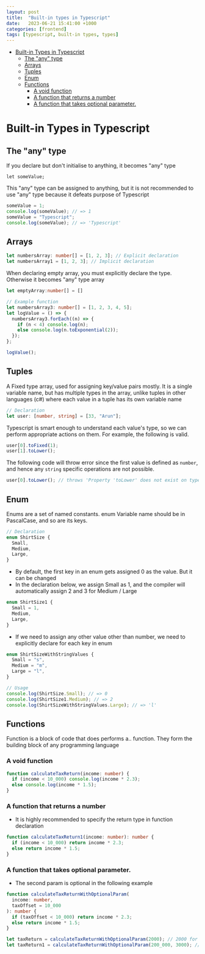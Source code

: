 ```yaml
---
layout: post
title:  "Built-in types in Typescript"
date:   2023-06-21 15:41:00 +1000
categories: [frontend]
tags: [typescript, built-in types, types]
---
```


- [Built-in Types in Typescript](#built-in-types-in-typescript)
  - [The "any" type](#the-any-type)
  - [Arrays](#arrays)
  - [Tuples](#tuples)
  - [Enum](#enum)
  - [Functions](#functions)
    - [A void function](#a-void-function)
    - [A function that returns a number](#a-function-that-returns-a-number)
    - [A function that takes optional parameter.](#a-function-that-takes-optional-parameter)

# Built-in Types in Typescript 

## The "any" type
If you declare but don't initialise to anything, it becomes "any" type

`let someValue;`

This "any" type can be assigned to anything, but it is not recommended to use "any" type because it defeats purpose of Typescript

```typescript
someValue = 1;
console.log(someValue); // => 1
someValue = "Typescript";
console.log(someValue); // => 'Typescript'
```

## Arrays

```typescript 
let numbersArray: number[] = [1, 2, 3]; // Explicit declaration
let numbersArray1 = [1, 2, 3]; // Implicit declaration
```

When declaring empty array, you must explicitly declare the type. Otherwise it becomes "any" type array

```typescript
let emptyArray:number[] = []
```

```typescript
// Example function
let numbersArray3: number[] = [1, 2, 3, 4, 5];
let logValue = () => {
  numbersArray3.forEach((n) => {
    if (n < 4) console.log(n);
    else console.log(n.toExponential(2));
  });
};

logValue();
```

## Tuples

A Fixed type array, used for assigning key/value pairs mostly.
It is a single variable name, but has multiple types in the array, unlike tuples in other languages (c#) where each value in a tuple has its own variable name

```typescript
// Declaration
let user: [number, string] = [33, "Arun"];
```

Typescript is smart enough to understand each value's type, so we can perform appropriate actions on them. For example, the following is valid. 

```typescript
user[0].toFixed(1);
user[1].toLower();
```

The following code will throw error since the first value is defined as `number`, and hence any `string` specific operations are not possible.

```typescript
user[0].toLower(); // throws 'Property 'toLower' does not exist on type 'number'.ts(2339)'
```

## Enum

Enums are a set of named constants. enum Variable name should be in PascalCase, and so are its keys.

```typescript
// Declaration
enum ShirtSize {
  Small,
  Medium,
  Large,
}
```

- By default, the first key in an enum gets assigned 0 as the value. But it can be changed
- In the declaration below, we assign  Small as 1, and the compiler will automatically assign 2 and 3 for Medium / Large
```typescript
enum ShirtSize1 {
  Small = 1,
  Medium,
  Large,
}
```

- If we need to assign any other value other than number, we need to explicitly declare for each key in enum
```typescript
enum ShirtSizeWithStringValues {
  Small = "s",
  Medium = "m",
  Large = "l",
}

// Usage
console.log(ShirtSize.Small); // => 0
console.log(ShirtSize1.Medium); // => 2
console.log(ShirtSizeWithStringValues.Large); // => 'l'
```

## Functions

Function is a block of code that does performs a.. function. They form the building block of any programming language

### A void function

```typescript
function calculateTaxReturn(income: number) {
  if (income < 10_000) console.log(income * 2.3);
  else console.log(income * 1.5);
}
```

### A function that returns a number

- It is highly recommended to specify the return type in function declaration

```typescript
function calculateTaxReturn1(income: number): number {
  if (income < 10_000) return income * 2.3;
  else return income * 1.5;
}
```

### A function that takes optional parameter. 

- The second param is optional in the following example 

```typescript
function calculateTaxReturnWithOptionalParam(
  income: number,
  taxOffset = 10_000
): number {
  if (taxOffset < 10_000) return income * 2.3;
  else return income * 1.5;
}

let taxReturn = calculateTaxReturnWithOptionalParam(2000); // 2000 for income & default 10_000 for taxOffset
let taxReturn1 = calculateTaxReturnWithOptionalParam(200_000, 3000); // 200_000 for income & 3000 as taxOffset
```